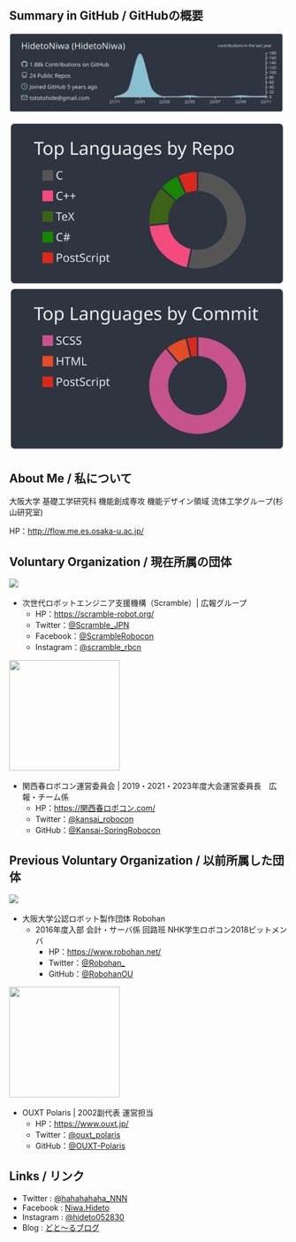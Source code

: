 ## Summary in GitHub / GitHubの概要

![](https://raw.githubusercontent.com/HidetoNiwa/HidetoNiwa/main/profile-summary-card-output/nord_dark/0-profile-details.svg)

![](https://raw.githubusercontent.com/HidetoNiwa/HidetoNiwa/main/profile-summary-card-output/nord_dark/1-repos-per-language.svg)
![](https://raw.githubusercontent.com/HidetoNiwa/HidetoNiwa/main/profile-summary-card-output/nord_dark/2-most-commit-language.svg)

## About Me / 私について

大阪大学 基礎工学研究科 機能創成専攻 機能デザイン領域 流体工学グループ(杉山研究室)

HP：http://flow.me.es.osaka-u.ac.jp/

## Voluntary Organization / 現在所属の団体

![](https://scramble-robot.org/wp-content/uploads/2020/04/webpage_top_logo.png)
- 次世代ロボットエンジニア支援機構（Scramble）| 広報グループ
    - HP：https://scramble-robot.org/
    - Twitter：[@Scramble_JPN](https://twitter.com/Scramble_JPN)
    - Facebook：[@ScrambleRobocon](https://www.facebook.com/ScrambleRobocon/)
    - Instagram：[@scramble_rbcn](https://www.instagram.com/scramble_rbcn/)

<img src="https://pbs.twimg.com/profile_images/1455761429777489922/XN138Ukf_400x400.jpg" data-canonical-src="https://pbs.twimg.com/profile_images/1455761429777489922/XN138Ukf_400x400.jpg" width="200" height="200" /> 

- 関西春ロボコン運営委員会 | 2019・2021・2023年度大会運営委員長　広報・チーム係
  - HP：https://関西春ロボコン.com/
  - Twitter：[@kansai_robocon](https://twitter.com/kansai_robocon)
  - GitHub：[@Kansai-SpringRobocon](https://github.com/Kansai-SpringRobocon)

## Previous Voluntary Organization / 以前所属した団体

<img src="https://blog.robohan.net/logos/robohan2.png" data-canonical-src="https://blog2.robohan.net/logos/robohan2.png" height="200"/> 

- 大阪大学公認ロボット製作団体 Robohan
  - 2016年度入部 会計・サーバ係 回路班 NHK学生ロボコン2018ピットメンバ
    - HP：https://www.robohan.net/
    - Twitter：[@Robohan_](https://twitter.com/Robohan_)
    - GitHub：[@RobohanOU](https://github.com/RobohanOU)

<img src="https://pbs.twimg.com/media/Dih9D3lVsAAf3_1?format=jpg&name=medium" data-canonical-src="https://pbs.twimg.com/media/Dih9D3lVsAAf3_1?format=jpg&name=medium" width="200" height="200" /> 

- OUXT Polaris | 2002副代表 運営担当
  - HP：https://www.ouxt.jp/
  - Twitter：[@ouxt_polaris](https://twitter.com/ouxt_polaris)
  - GitHub：[@OUXT-Polaris](https://github.com/OUXT-Polaris)

## Links / リンク

- Twitter : [@hahahahaha_NNN](https://twitter.com/hahahahaha_NNNN)
- Facebook : [Niwa.Hideto](https://www.facebook.com/niwa.hideto/)
- Instagram : [@hideto052830](https://www.instagram.com/hideto052830/)
- Blog : [どと～るブログ](https://www.hahahahaha-nnn.work/)
